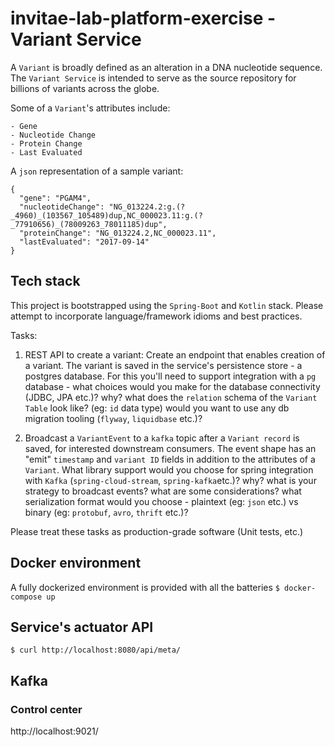 # invitae-lab-platform-exercise - Variant Service
A `Variant` is broadly defined as an alteration in a DNA nucleotide sequence. The `Variant Service` is intended to serve
as the source repository for billions of variants across the globe.

Some of a `Variant`'s attributes include:
```shell
- Gene	
- Nucleotide Change	
- Protein Change	
- Last Evaluated

```
A `json` representation of a sample variant:
```shell
{
  "gene": "PGAM4",
  "nucleotideChange": "NG_013224.2:g.(?_4960)_(103567_105489)dup,NC_000023.11:g.(?_77910656)_(78009263_78011185)dup",
  "proteinChange": "NG_013224.2,NC_000023.11",
  "lastEvaluated": "2017-09-14"
}
```

## Tech stack
This project is bootstrapped using the `Spring-Boot` and `Kotlin` stack. Please attempt to incorporate language/framework 
idioms and best practices. 

Tasks:
1. REST API to create a variant: Create an endpoint that enables creation of a variant. The variant is saved in the 
   service's persistence store - a postgres database. For this you'll need to support integration with a `pg` database - 
   what choices would you make for the database connectivity (JDBC, JPA etc.)? why? what does the `relation` schema of the
   `Variant Table` look like? (eg: `id` data type) would you want to use any db migration tooling (`flyway`, `liquidbase` etc.)? 
   
2. Broadcast a `VariantEvent` to a `kafka` topic after a `Variant record` is saved, for interested downstream consumers. 
   The event shape has an "emit" `timestamp` and `variant ID` fields in addition to the attributes of a `Variant`. 
   What library support would you choose for spring integration with `Kafka` (`spring-cloud-stream`, `spring-kafka`etc.)? why? 
   what is your strategy to broadcast events? what are some considerations? what serialization format would you choose - 
   plaintext (eg: `json` etc.) vs binary (eg: `protobuf`, `avro`, `thrift` etc.)? 

Please treat these tasks as production-grade software (Unit tests, etc.)    

## Docker environment 
A fully dockerized environment is provided with all the batteries
`$ docker-compose up`

## Service's actuator API
`$ curl http://localhost:8080/api/meta/`

## Kafka
### Control center
http://localhost:9021/ 